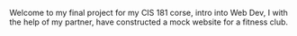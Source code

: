 Welcome to my final project for my CIS 181 corse, intro into Web Dev, I with the help of my partner, have constructed a mock website for a fitness club.
